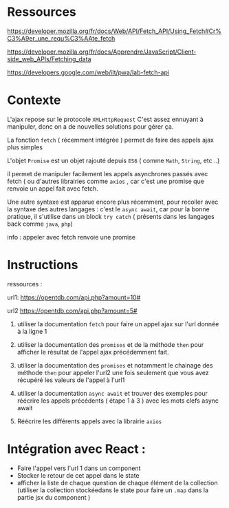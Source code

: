 
Ressources 
===
https://developer.mozilla.org/fr/docs/Web/API/Fetch_API/Using_Fetch#Cr%C3%A9er_une_requ%C3%AAte_fetch

https://developer.mozilla.org/fr/docs/Apprendre/JavaScript/Client-side_web_APIs/Fetching_data

https://developers.google.com/web/ilt/pwa/lab-fetch-api

Contexte
===



L'ajax repose sur le protocole ```XMLHttpRequest```
C'est assez ennuyant à manipuler, donc on a de nouvelles solutions pour gérer ça.

La fonction ```fetch``` ( récemment intégrée ) permet de faire des appels ajax plus simples



L'objet ```Promise``` est un objet rajouté depuis ```ES6``` ( comme ```Math```, ```String```, etc ..)

il permet de manipuler facilement les appels asynchrones passés avec fetch ( ou d'autres librairies comme ```axios``` , car c'est une promise que renvoie un appel fait avec fetch.

Une autre syntaxe est apparue encore plus récemment, pour recoller avec la syntaxe des autres langages : c'est le ```async await```, car pour la bonne pratique, il s'utilise dans un block ```try catch``` ( présents dans les langages back comme ```java```, ```php```)

info : appeler avec fetch renvoie une promise 


Instructions
==

ressources :

url1: https://opentdb.com/api.php?amount=10#

url2 https://opentdb.com/api.php?amount=5#


1) utiliser la documentation ```fetch``` pour faire un appel ajax sur l'url donnée à la ligne 1


2) utiliser la documentation des ```promises``` et de la méthode ```then``` pour afficher le résultat de l'appel ajax précédemment fait.

3) utiliser la documentation des ```promises``` et notamment le chainage des méthode ```then``` pour appeler l'url2 une fois seulement que vous avez récupéré les valeurs de l'appel à l'url1

4) utiliser la documentation ```async await``` et trouver des exemples pour réécrire les appels précédents ( étape 1 à 3 )  avec les mots clefs async await

5) Réécrire les différents appels avec la librairie ```axios```


Intégration avec React :
==

- Faire l'appel vers l'url 1 dans un component
- Stocker le retour de cet appel dans le state
- afficher la liste de chaque question de chaque élément de la collection  (utiliser la collection stockéedans le state pour faire un ```.map``` dans la partie jsx du component )
